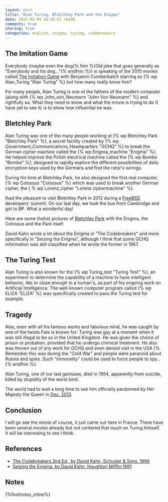 ```yaml
---
layout: post
title: "Alan Turing, Bletchley Park and the Enigma"
date: 2015-02-09 16:16:51 +0100
comments: true
sharing: true
categories: english, enigma, turing, codebreakers
---
```


The Imitation Game
------------------
Everybody (maybe even the dog{% fnin %}Old joke that goes generally as "Everybody and his dog…"{% endfnin %}) is speaking of the 2015 movies called [The Imitation Game](http://www.imdb.com/title/tt2084970/) with Benjamin Cumberbatch starring as {% wp Alan_Turing "Alan Turing" %} but how many really know him?

For many people, Alan Turing is one of the fathers of the modern computer (along with {% wp John_von_Neumann "John Von Neumann" %} and rightfully so.  What they need to know and what the movie is trying to do (I have yet to see it) is to show how influential he was.

Bletchley Park
--------------
Alan Turing was one of the many people working at {% wp Bletchley Park "Bletchley Park" %}, a secret facility created by {% wp Government_Communications_Headquarters "GCHQ" %} to break the German cipher machine called the {% wp Enigma_machine "Enigma" %}.  He helped improve the Polish electrical machine called the {% wp Bombe "Bombe" %}, designed to rapidly explore the different possibilities of daily encryption keys used by the Germans and find the rotor's wirings.

During his time at Bletchley Park, he also designed the first real computer, {% wp Colossus "Colossus" %} which was used to break another German cipher, the { % wp Lorenz_cipher "Lorenz ciphermachine" %}.

Ihad the pleasure to visit Bletchley Park in 2012 during a [FreeBSD](http://www.freebsd.org/) developers' summit.  On our last day, we took the bus from Cambridge and got to BP.  What a wonderful day!

Here are some (haha) pictures of [Bletchley Park](http://assets.keltia.net/photos/Bletchley-Park/) with the Enigma, the Colossus and the Park itself.

David Kahn wrote a lot about the Enigma in "The Codebreakers" and more specifically in "Seizing the Enigma", although I think that some GCHQ information was still classified when he wrote the former in 1967.

The Turing Test
---------------
Alan Turing is also known for the {% wp Turing_test "Turing Test" %}, an experiment to determine the capability of a machine to have intelligent behavior, like or close enough to a human's, as part of his ongoing work on Artificial Intelligence.  The well-known computer program called {% wp ELIZA "ELIZA" %} was specifically created to pass the Turing test for example.

Tragedy
-------
Alas, even with all his famous works and fabulous mind, he was caught by one of the twists Fate is known for: Turing was gay at a moment when it was still illegal to be so in the United Kingdom.  He was given the choice of prison or probation, provided that he undergo chimical treatment.  He also was thrown out of any work for GCHQ and even denied visit in the USA {% Remember this was during the "Cold War" and people were paranoid about Russia and spies.  Such "immorality" could be used to force people to spy…{% endfnin %}.

Alan Turing, one of our last geniuses, died in 1954, apparently from suicide, killed by stupidity of the worst kind.

The world had to wait a long time to see him officially pardonned by Her Majesty the Queen in [Dec. 2013](http://cryptome.org/2013/12/turing-pardon.pdf).

Conclusion
----------
I will go see the movie of course, it just came out here in France.  There have been several movies already but not centered that much on Turing himself.  It will be interesting to see I think.

References
----------
- [The Codebreakers 2nd Ed., by David Kahn, Schuster & Sons, 1996](http://amzn.to/1AOCmv4)
- [Seizing the Enigma, by David Kahn, Houghton Mifflin,1991](http://amzn.to/1KAvvH8)

Notes
-----
{%footnotes_inline%}
